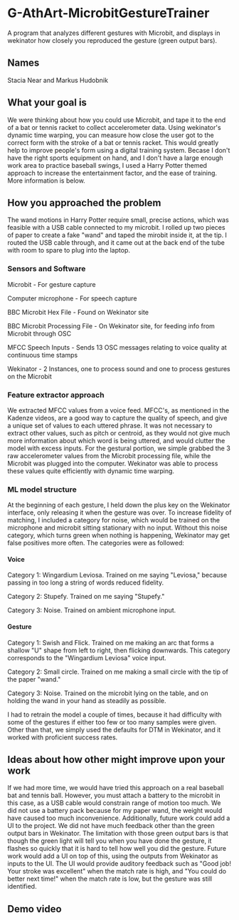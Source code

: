 # G-AthArt-MicrobitGestureTrainer
A program that analyzes different gestures with Microbit, and displays in wekinator how closely you reproduced the gesture (green output bars).

## Names
Stacia Near and Markus Hudobnik

## What your goal is
We were thinking about how you could use Microbit, and tape it to the end of a bat or tennis racket to collect accelerometer data. Using wekinator's dynamic time warping, you can measure how close the user got to the correct form with the stroke of a bat or tennis racket.
This would greatly help to improve people's form using a digital training system.
Becase I don't have the right sports equipment on hand, and I don't have a large enough work area to practice baseball swings, I used a Harry Potter themed approach to increase the entertainment factor, and the ease of training. More information is below.

## How you approached the problem
The wand motions in Harry Potter require small, precise actions, which was feasible with a USB cable connected to my microbit. I rolled up two pieces of paper to create a fake "wand" and taped the mirobit inside it, at the tip. I routed the USB cable through, and it came out at the back end of the tube with room to spare to plug into the laptop.

### Sensors and Software
Microbit - For gesture capture

Computer microphone - For speech capture

BBC Microbit Hex File - Found on Wekinator site

BBC Microbit Processing File - On Wekinator site, for feeding info from Microbit through OSC

MFCC Speech Inputs - Sends 13 OSC messages relating to voice quality at continuous time stamps

Wekinator - 2 Instances, one to process sound and one to process gestures on the Microbit

### Feature extractor approach
We extracted MFCC values from a voice feed. MFCC's, as mentioned in the Kadenze videos, are a good way to capture the quality of speech, and give a unique set of values to each uttered phrase. It was not necessary to extract other values, such as pitch or centroid, as they would not give much more information about which word is being uttered, and would clutter the model with excess inputs.
For the gestural portion, we simple grabbed the 3 raw accelerometer values from the Microbit processing file, while the Microbit was plugged into the computer. Wekinator was able to process these values quite efficiently with dynamic time warping.

### ML model structure
At the beginning of each gesture, I held down the plus key on the Wekinator interface, only releasing it when the gesture was over. To increase fidelity of matching, I included a category for noise, which would be trained on the microphone and microbit sitting stationary with no input. Without this noise category, which turns green when nothing is happening, Wekinator may get false positives more often.
The categories were as followed:

#### Voice

Category 1: Wingardium Leviosa. Trained on me saying "Leviosa," because passing in too long a string of words reduced fidelity.

Category 2: Stupefy. Trained on me saying "Stupefy."

Category 3: Noise. Trained on ambient microphone input.

#### Gesture

Category 1: Swish and Flick. Trained on me making an arc that forms a shallow "U" shape from left to right, then flicking downwards. This category corresponds to the "Wingardium Leviosa" voice input.

Category 2: Small circle. Trained on me making a small circle with the tip of the paper "wand."

Category 3: Noise. Trained on the microbit lying on the table, and on holding the wand in your hand as steadily as possible.

I had to retrain the model a couple of times, because it had difficulty with some of the gestures if either too few or too many samples were given. Other than that, we simply used the defaults for DTM in Wekinator, and it worked with proficient success rates.

## Ideas about how other might improve upon your work

If we had more time, we would have tried this approach on a real baseball bat and tennis ball. However, you must attach a battery to the microbit in this case, as a USB cable would constrain range of motion too much. We did not use a battery pack because for my paper wand, the weight would have caused too much inconvenience.
Additionally, future work could add a UI to the project. We did not have much feedback other than the green output bars in Wekinator. The limitation with those green output bars is that though the green light will tell you when you have done the gesture, it flashes so quickly that it is hard to tell how well you did the gesture. Future work would add a UI on top of this, using the outputs from Wekinator as inputs to the UI. The UI would provide auditory feedback such as "Good job! Your stroke was excellent" when the match rate is high, and "You could do better next time!" when the match rate is low, but the gesture was still identified.

## Demo video
